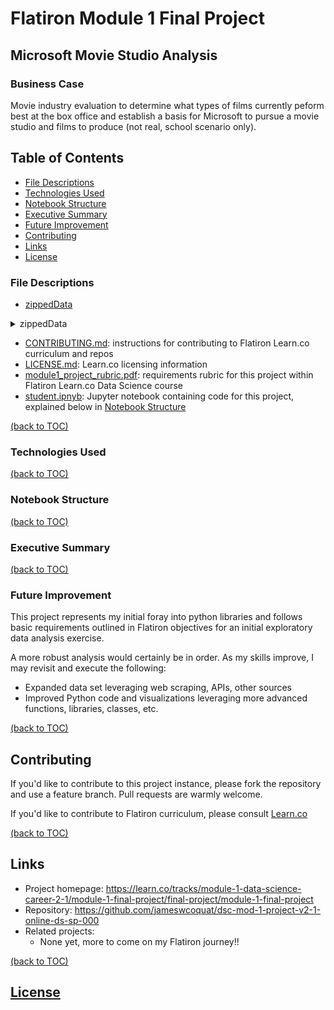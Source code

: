# Flatiron Module 1 Final Project
## Microsoft Movie Studio Analysis

### Business Case
Movie industry evaluation to determine what types of films currently peform best at the box office and establish a basis for Microsoft to pursue a movie studio and films to produce (not real, school scenario only).

## Table of Contents
  - [File Descriptions](#file-descriptions)
  - [Technologies Used](#technologies-used)
  - [Notebook Structure](#notebook-structure)
  - [Executive Summary](#executive-summary)
  - [Future Improvement](#future-improvement)
  - [Contributing](#contributing)
  - [Links](#links)
  - [License](#license)

### File Descriptions
- [zippedData](/zippedData)
<details>
<summary>zippedData</summary> 
    <li> bom.movie_gross.csv.gz: uncleansed Box Office Mojo movie gross revenues
    <li> imdb.name.basics.csv.gz: 
    <li> imdb.title.akas.csv.gz: 
    <li> imdb.title.basics.csv.gz:
    <li> imdb.title.crew.csv.gz:
    <li> imdb.title.principals.csv.gz:
    <li> imdb.title.ratings.csv.gz:
    <li> rt.movie_info.tsv.gz:
    <li> rt.reviews.tsv.gz
    <li> tmdb.movies.csv.gz
    <li> tn.movie_budgets.csv.gz
</details>

- [CONTRIBUTING.md](/CONTRIBUTING.md): instructions for contributing to Flatiron Learn.co curriculum and repos
- [LICENSE.md](/LICENSE.md): Learn.co licensing information
- [module1_project_rubric.pdf](/module1_project_rubric.pdf): requirements rubric for this project within Flatiron Learn.co Data Science course
- [student.ipnyb](/student.ipynb): Jupyter notebook containing code for this project, explained below in [Notebook Structure](#notebook-structure)

[(back to TOC)](#table-of-contents)

### Technologies Used

[(back to TOC)](#table-of-contents)
### Notebook Structure


[(back to TOC)](#table-of-contents)
### Executive Summary


[(back to TOC)](#table-of-contents)
### Future Improvement

This project represents my initial foray into python libraries and follows basic requirements outlined in Flatiron objectives for an initial exploratory data analysis exercise. 

A more robust analysis would certainly be in order. As my skills improve, I may revisit and execute the following:

* Expanded data set leveraging web scraping, APIs, other sources
* Improved Python code and visualizations leveraging more advanced functions, libraries, classes, etc.

[(back to TOC)](#table-of-contents)

## Contributing

If you'd like to contribute to this project instance, please fork the repository and use a feature branch. Pull requests are warmly welcome.

If you'd like to contribute to Flatiron curriculum, please consult [Learn.co](/CONTRIBUTING.md)

[(back to TOC)](#table-of-contents)
## Links

- Project homepage: https://learn.co/tracks/module-1-data-science-career-2-1/module-1-final-project/final-project/module-1-final-project
- Repository: https://github.com/jameswcoquat/dsc-mod-1-project-v2-1-online-ds-sp-000
- Related projects:
  - None yet, more to come on my Flatiron journey!!

[(back to TOC)](#table-of-contents)

## [License](/LICENSE.md)